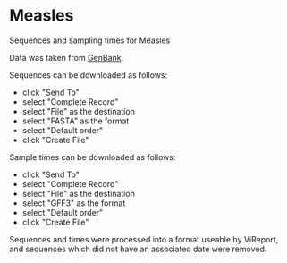 # Measles
Sequences and sampling times for Measles

Data was taken from [GenBank](https://www.ncbi.nlm.nih.gov/nuccore?term=measles%5Btitle%5D%20AND%20viruses%5Bfilter%5D%20AND%20%28%225000%22%5BSLEN%5D%20%3A%20%2220000%22%5BSLEN%5D%29&cmd=DetailsSearch).

Sequences can be downloaded as follows:
- click "Send To"
- select "Complete Record"
- select "File" as the destination
- select "FASTA" as the format
- select "Default order"
- click "Create File"

Sample times can be downloaded as follows:
- click "Send To"
- select "Complete Record"
- select "File" as the destination
- select "GFF3" as the format
- select "Default order"
- click "Create File"

Sequences and times were processed into a format useable by ViReport, and sequences which did not have an associated date were removed.
